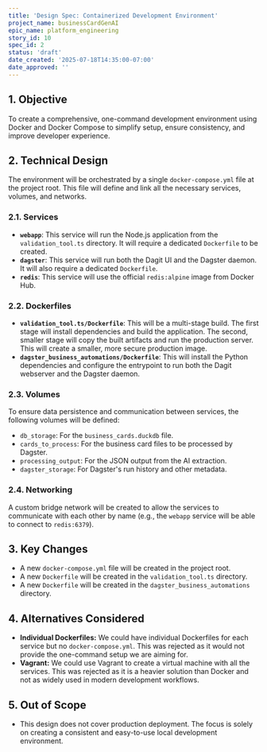 ```yaml
---
title: 'Design Spec: Containerized Development Environment'
project_name: businessCardGenAI
epic_name: platform_engineering
story_id: 10
spec_id: 2
status: 'draft'
date_created: '2025-07-18T14:35:00-07:00'
date_approved: ''
---
```


## 1. Objective

To create a comprehensive, one-command development environment using Docker and Docker Compose to simplify setup, ensure consistency, and improve developer experience.

## 2. Technical Design

The environment will be orchestrated by a single `docker-compose.yml` file at the project root. This file will define and link all the necessary services, volumes, and networks.

### 2.1. Services

*   **`webapp`**: This service will run the Node.js application from the `validation_tool.ts` directory. It will require a dedicated `Dockerfile` to be created.
*   **`dagster`**: This service will run both the Dagit UI and the Dagster daemon. It will also require a dedicated `Dockerfile`.
*   **`redis`**: This service will use the official `redis:alpine` image from Docker Hub.

### 2.2. Dockerfiles

*   **`validation_tool.ts/Dockerfile`**: This will be a multi-stage build. The first stage will install dependencies and build the application. The second, smaller stage will copy the built artifacts and run the production server. This will create a smaller, more secure production image.
*   **`dagster_business_automations/Dockerfile`**: This will install the Python dependencies and configure the entrypoint to run both the Dagit webserver and the Dagster daemon.

### 2.3. Volumes

To ensure data persistence and communication between services, the following volumes will be defined:

*   `db_storage`: For the `business_cards.duckdb` file.
*   `cards_to_process`: For the business card files to be processed by Dagster.
*   `processing_output`: For the JSON output from the AI extraction.
*   `dagster_storage`: For Dagster's run history and other metadata.

### 2.4. Networking

A custom bridge network will be created to allow the services to communicate with each other by name (e.g., the `webapp` service will be able to connect to `redis:6379`).

## 3. Key Changes

*   A new `docker-compose.yml` file will be created in the project root.
*   A new `Dockerfile` will be created in the `validation_tool.ts` directory.
*   A new `Dockerfile` will be created in the `dagster_business_automations` directory.

## 4. Alternatives Considered

*   **Individual Dockerfiles:** We could have individual Dockerfiles for each service but no `docker-compose.yml`. This was rejected as it would not provide the one-command setup we are aiming for.
*   **Vagrant:** We could use Vagrant to create a virtual machine with all the services. This was rejected as it is a heavier solution than Docker and not as widely used in modern development workflows.

## 5. Out of Scope

*   This design does not cover production deployment. The focus is solely on creating a consistent and easy-to-use local development environment.
